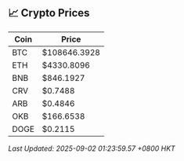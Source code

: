 ## 📈 Crypto Prices

| Coin | Price |
| ---- | ----- |
| BTC | $108646.3928 |
| ETH | $4330.8096 |
| BNB | $846.1927 |
| CRV | $0.7488 |
| ARB | $0.4846 |
| OKB | $166.6538 |
| DOGE | $0.2115 |

_Last Updated: 2025-09-02 01:23:59.57 +0800 HKT_